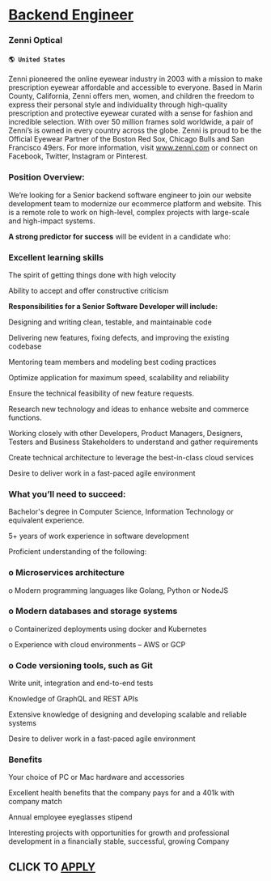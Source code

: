 # [Backend Engineer](https://www.remotewlb.com/apply/backend-engineer-71437)  
### Zenni Optical  
#### `🌎 United States`  

Zenni pioneered the online eyewear industry in 2003 with a mission to make prescription eyewear affordable and accessible to everyone. Based in Marin County, California, Zenni offers men, women, and children the freedom to express their personal style and individuality through high-quality prescription and protective eyewear curated with a sense for fashion and incredible selection. With over 50 million frames sold worldwide, a pair of Zenni’s is owned in every country across the globe. Zenni is proud to be the Official Eyewear Partner of the Boston Red Sox, Chicago Bulls and San Francisco 49ers. For more information, visit www.zenni.com or connect on Facebook, Twitter, Instagram or Pinterest.

### Position Overview:

We’re looking for a Senior backend software engineer to join our website development team to modernize our ecommerce platform and website. This is a remote role to work on high-level, complex projects with large-scale and high-impact systems.

 **A strong predictor for success** will be evident in a candidate who:

###  Excellent learning skills

The spirit of getting things done with high velocity

Ability to accept and offer constructive criticism

**Responsibilities for a Senior Software Developer will include:**

Designing and writing clean, testable, and maintainable code

Delivering new features, fixing defects, and improving the existing codebase

Mentoring team members and modeling best coding practices

Optimize application for maximum speed, scalability and reliability

Ensure the technical feasibility of new feature requests.

Research new technology and ideas to enhance website and commerce functions.

Working closely with other Developers, Product Managers, Designers, Testers and Business Stakeholders to understand and gather requirements

Create technical architecture to leverage the best-in-class cloud services

Desire to deliver work in a fast-paced agile environment

### What you’ll need to succeed:

Bachelor's degree in Computer Science, Information Technology or equivalent experience.

5+ years of work experience in software development

Proficient understanding of the following:

### o Microservices architecture

o Modern programming languages like Golang, Python or NodeJS

### o Modern databases and storage systems

o Containerized deployments using docker and Kubernetes

o Experience with cloud environments – AWS or GCP

### o Code versioning tools, such as Git

Write unit, integration and end-to-end tests

Knowledge of GraphQL and REST APIs

Extensive knowledge of designing and developing scalable and reliable systems

Desire to deliver work in a fast-paced agile environment

### Benefits

Your choice of PC or Mac hardware and accessories

Excellent health benefits that the company pays for and a 401k with company match

Annual employee eyeglasses stipend

Interesting projects with opportunities for growth and professional development in a financially stable, successful, growing Company

  
## CLICK TO [APPLY](https://www.remotewlb.com/apply/backend-engineer-71437)

